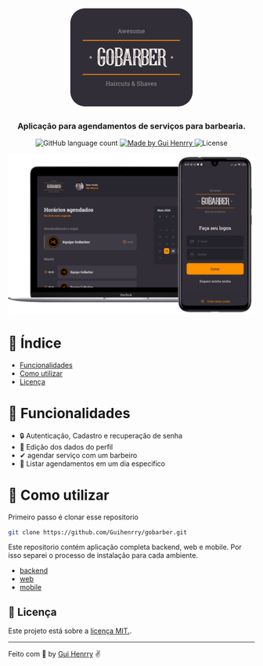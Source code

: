 <h1 align="center">
  <img alt="GoBarber" src=".github/logo.png" width="250px" />
</h1>


<h3 align="center">
  Aplicação para agendamentos de serviços para barbearia.
</h3>

<p align="center">
  <img alt="GitHub language count" src="https://img.shields.io/github/languages/count/Guihenrry/gobarber?color=%23FF9000">

  <a href="https://www.linkedin.com/in/guilhermehenrry/">
    <img alt="Made by Gui Henrry" src="https://img.shields.io/badge/made%20by-Gui%20Henrry-%23FF9000">
  </a>

  <img alt="License" src="https://img.shields.io/badge/licence-MIT-%23FF9000">
</p>


<p align="center">
  <img alt="Mockup" src=".github/mockup.png" width="700px" />
</p>

# :pushpin: Índice

- [Funcionalidades](#rocket-funcionalidades)
- [Como utilizar](#construction_worker-como-utilizar)
- [Licença](#memo-licença)

# :rocket: Funcionalidades

- 🔒 Autenticação, Cadastro e recuperação de senha
- 👤 Edição dos dados do perfil
- ✔ agendar serviço com um barbeiro
- 💈 Listar agendamentos em um dia especifico


# :construction_worker: Como utilizar

Primeiro passo é clonar esse repositorio

```bash
git clone https://github.com/Guihenrry/gobarber.git
```

Este repositorio contém aplicação completa backend, web e mobile. Por isso separei o processo de instalação para cada ambiente. 

- [backend](https://github.com/Guihenrry/gobarber/blob/master/backend/README.MD)
- [web](https://github.com/Guihenrry/gobarber/blob/master/web/README.md)
- [mobile](https://github.com/Guihenrry/gobarber/blob/master/mobile/README.md)

## :memo: Licença
Este projeto está sobre a [licença MIT.](https://github.com/Guihenrry/gobarber/blob/master/LICENSE).

---

Feito com 🧡 by [Gui Henrry](https://www.linkedin.com/in/guilhermehenrry/) ✌
